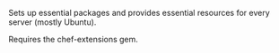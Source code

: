 Sets up essential packages and provides essential resources for every server (mostly Ubuntu).

Requires the chef-extensions gem.
